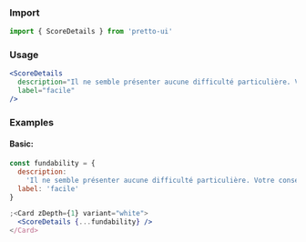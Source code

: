 ### Import

```js static
import { ScoreDetails } from 'pretto-ui'
```

### Usage

```jsx static
<ScoreDetails
  description="Il ne semble présenter aucune difficulté particulière. Votre conseiller Pretto négocie pour vous les meilleures conditions de taux et de flexibilité."
  label="facile"
/>
```

### Examples

#### Basic:

```jsx
const fundability = {
  description:
    'Il ne semble présenter aucune difficulté particulière. Votre conseiller Pretto négocie pour vous les meilleures conditions de taux et de flexibilité.',
  label: 'facile'
}

;<Card zDepth={1} variant="white">
  <ScoreDetails {...fundability} />
</Card>
```
